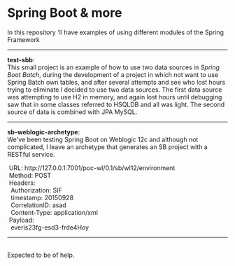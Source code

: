 # Spring Boot & more
In this repository 'll have examples of using different modules of the Spring Framework


<hr>
<b>test-sbb</b>: </br>
This small project is an example of how to use two data sources in <em>Spring Boot Batch</em>, during the development of a project in which not want to use Spring Batch own tables, and after several attempts and see who lost hours trying to eliminate I decided to use two data sources.
The first data source was attempting to use H2 in memory, and again lost hours until debugging saw that in some classes referred to HSQLDB and all was light. The second source of data is combined with JPA MySQL.
</br>
<hr>
<b>sb-weblogic-archetype</b>:</br> 
We've been testing Spring Boot on Weblogic 12c and although not complicated, I leave an archetype that generates an SB project with a RESTful service.
</br>
<p>
&nbsp;URL: http://127.0.0.1:7001/poc-wl/0.1/sb/wl12/environment</br>
&nbsp;Method: POST</br>
&nbsp;Headers:</br>
  &nbsp;&nbsp;Authorization: SIF</br>
  &nbsp;&nbsp;timestamp: 20150928</br>
  &nbsp;&nbsp;CorrelationID: asad</br>
  &nbsp;&nbsp;Content-Type: application/xml</br>
&nbsp;Payload:</br>
  &nbsp;&nbsp;<environment><application>everis</application><messg><id>23fg-esd3-frde4</id></messg><timestamp>Hoy</timestamp></environment></br>
</p>
<hr>
</br>
Expected to be of help.
